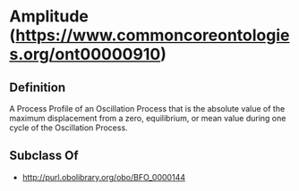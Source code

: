 # Amplitude (https://www.commoncoreontologies.org/ont00000910)

## Definition
A Process Profile of an Oscillation Process that is the absolute value of the maximum displacement from a zero, equilibrium, or mean value during one cycle of the Oscillation Process.

## Subclass Of
- http://purl.obolibrary.org/obo/BFO_0000144

